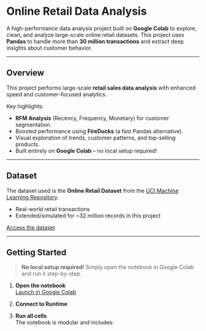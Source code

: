 # Online Retail Data Analysis

A high-performance data analysis project built on **Google Colab** to explore, clean, and analyze large-scale online retail datasets. This project uses **Pandas** to handle more than **30 million transactions** and extract deep insights about customer behavior.

---

## Overview

This project performs large-scale **retail sales data analysis** with enhanced speed and customer-focused analytics.

Key highlights:
- **RFM Analysis** (Recency, Frequency, Monetary) for customer segmentation.
- Boosted performance using **FireDucks** (a fast Pandas alternative).
- Visual exploration of trends, customer patterns, and top-selling products.
- Built entirely on **Google Colab** – no local setup required!

---

## Dataset

The dataset used is the **Online Retail Dataset** from the [UCI Machine Learning Repository](https://archive.ics.uci.edu/ml/datasets/Online+Retail).

- Real-world retail transactions
- Extended/simulated for ~32 million records in this project

[Access the dataset](https://archive.ics.uci.edu/ml/datasets/Online+Retail)

---

## Getting Started

> **No local setup required!** Simply open the notebook in Google Colab and run it step-by-step.

1. **Open the notebook**  
   [Launch in Google Colab](https://colab.research.google.com/drive/1yf0xJf5bt0Le8UuCLuoRhf0m2m3jsFcV#scrollTo=zKiYvXlf6HDo)

2. **Connect to Runtime**

3. **Run all cells**  
   The notebook is modular and includes:
